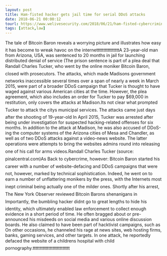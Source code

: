 ```yaml
---
layout: post
title: Ham-fisted hacker gets jail time for serial DDoS attacks
date: 2018-06-21 00:00:12
tourl: https://www.welivesecurity.com/2018/06/21/ham-fisted-cybercriminal-gets-jail-time-serial-ddos-attacks/
tags: [attack,law]
---
```

The tale of Bitcoin Baron reveals a worrying picture and illustrates how easy it has become to wreak havoc on the internettttttttttttttttA 23-year-old man from Arizona, USA, was sentenced to 20 months in jail for launching distributed denial of service (The prison sentence is part of a plea deal that Randall Charles Tucker, who went by the online moniker Bitcoin Baron, closed with prosecutors. The attacks, which made Madisons government networks inaccessible several times over a span of nearly a week in March 2015, were part of a broader DDoS campaign that Tucker is thought to have waged against various American cities at the time. However, the plea agreement, which also includes an order for Tucker to pay $69,000 in restitution, only covers the attacks at Madison.Its not clear what prompted Tucker to attack the citys municipal services. The attacks came just days after the shooting of 19-year-old In April 2015, Tucker was arrested after being under investigation for suspected hacking-related offenses for six months. In addition to the attack at Madison, he was also accused of DDoS-ing the computer systems of the Arizona cities of Mesa and Chandler, as well as of two DDoS attacks against a video-news website. The latter operations were attempts to bring the websites admins round into releasing one of his call for arms videos.Randall Charles Tucker (source: pinalcentral.com)As Back to cybercrime, however: Bitcoin Baron started his career with a number of website-defacing and DDoS campaigns that were not, however, marked by technical sophistication. Indeed, he went on to earn a number of unflattering monikers by the press, with the Internets most inept criminal being actually one of the milder ones. Shortly after his arrest, The New York Observer reviewed Bitcoin Barons shenanigans in Importantly, the bumbling hacker didnt go to great lengths to hide his identity, which ultimately enabled law enforcement to collect enough evidence in a short period of time. He often bragged about or pre-announced his misdeeds on social media and various online discussion boards. He also claimed to have been part of hacktivist campaigns, such as On other occasions, he channeled his rage at news sites, web hosting firms, banks, gaming services, and other targets. In one attack, he reportedly defaced the website of a childrens hospital with child pornography.tttttttttttttttttttttttttt